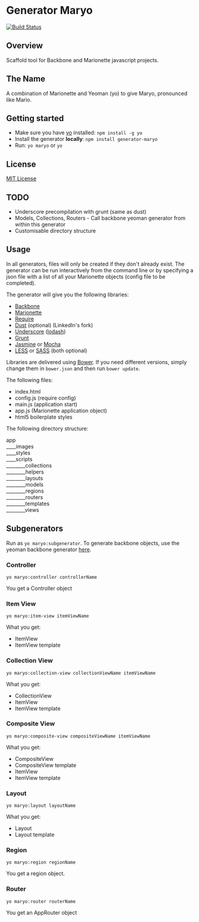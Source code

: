 # Generator Maryo
[![Build Status](https://secure.travis-ci.org/simonblee/generator-marionette.png?branch=master)](https://travis-ci.org/simonblee/generator-marionette)

## Overview
Scaffold tool for Backbone and Marionette javascript projects. 

## The Name
A combination of Marionette and Yeoman (yo) to give Maryo, pronounced like Mario.

## Getting started
- Make sure you have [yo](https://github.com/yeoman/yo) installed:
    `npm install -g yo`
- Install the generator **locally**: `npm install generator-maryo`
- Run: `yo maryo` or `yo`

## License
[MIT License](http://en.wikipedia.org/wiki/MIT_License)

## TODO
* Underscore precompilation with grunt (same as dust)
* Models, Collections, Routers - Call backbone yeoman generator from within this generator
* Customisable directory structure

## Usage
In all generators, files will only be created if they don't already exist. The generator can be run
interactively from the command line or by specifying a json file with a list of all your Marionette
objects (config file to be completed).

The generator will give you the following libraries:

* [Backbone](http://backbonejs.org/)
* [Marionette](http://marionettejs.com/)
* [Require](http://requirejs.org/)
* [Dust](http://linkedin.github.io/dustjs/) (optional) (LinkedIn's fork)
* [Underscore](http://underscorejs.org/) ([lodash](http://lodash.com/))
* [Grunt](http://gruntjs.com/)
* [Jasmine](http://pivotal.github.io/jasmine/) or [Mocha](http://visionmedia.github.io/mocha/)
* [LESS](http://www.lesscss.org/) or [SASS](http://sass-lang.com/) (both optional)

Libraries are delivered using [Bower](http://bower.io/). If you need different versions, simply change
them in `bower.json` and then run `bower update`.

The following files:

* index.html
* config.js (require config)
* main.js (application start)
* app.js (Marionette application object)
* html5 boilerplate styles

The following directory structure:

app  
____images  
____styles  
____scripts  
________collections  
________helpers  
________layouts  
________models  
________regions  
________routers  
________templates  
________views  

## Subgenerators
Run as `yo maryo:subgenerator`. To generate backbone objects, use the yeoman backbone generator
[here](https://github.com/yeoman/generator-backbone).

### Controller
`yo maryo:controller controllerName`

You get a Controller object

### Item View
`yo maryo:item-view itemViewName`

What you get:
* ItemView
* ItemView template

### Collection View
`yo maryo:collection-view collectionViewName itemViewName`

What you get:
* CollectionView
* ItemView
* ItemView template

### Composite View
`yo maryo:composite-view compositeViewName itemViewName`

What you get:
* CompositeView
* CompositeView template
* ItemView
* ItemView template

### Layout
`yo maryo:layout layoutName`

What you get:
* Layout
* Layout template

### Region
`yo maryo:region regionName`

You get a region object.

### Router
`yo maryo:router routerName`

You get an AppRouter object
